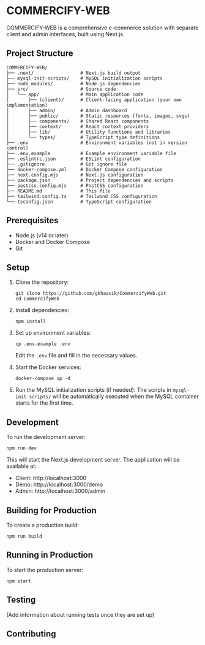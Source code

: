 # COMMERCIFY-WEB
COMMERCIFY-WEB is a comprehensive e-commerce solution with separate client and admin interfaces, built using Next.js.

## Project Structure

```
COMMERCIFY-WEB/
├── .next/                 # Next.js build output
├── mysql-init-scripts/    # MySQL initialization scripts
├── node_modules/          # Node.js dependencies
├── src/                   # Source code
│   └── app/               # Main application code
│       ├── (client)/      # Client-facing application (your own implementation)
│       ├── admin/         # Admin dashboard
│       ├── public/        # Static resources (fonts, images, svgs)
│       ├── components/    # Shared React components
│       ├── context/       # React context providers
│       ├── lib/           # Utility functions and libraries
│       └── types/         # TypeScript type definitions
├── .env                   # Environment variables (not in version control)
├── .env.example           # Example environment variable file
├── .eslintrc.json         # ESLint configuration
├── .gitignore             # Git ignore file
├── docker-compose.yml     # Docker Compose configuration
├── next.config.mjs        # Next.js configuration
├── package.json           # Project dependencies and scripts
├── postcss.config.mjs     # PostCSS configuration
├── README.md              # This file
├── tailwind.config.ts     # Tailwind CSS configuration
└── tsconfig.json          # TypeScript configuration
```

## Prerequisites

- Node.js (v14 or later)
- Docker and Docker Compose
- Git

## Setup

1. Clone the repository:

   ```
   git clone https://github.com/gkhaavik/CommercifyWeb.git
   cd CommercifyWeb
   ```

2. Install dependencies:

   ```
   npm install
   ```

3. Set up environment variables:

   ```
   cp .env.example .env
   ```

   Edit the `.env` file and fill in the necessary values.

4. Start the Docker services:

   ```
   docker-compose up -d
   ```

5. Run the MySQL initialization scripts (if needed):
   The scripts in `mysql-init-scripts/` will be automatically executed when the MySQL container starts for the first time.

## Development

To run the development server:

```
npm run dev
```

This will start the Next.js development server. The application will be available at:

- Client: http://localhost:3000
- Demo: http://localhost:3000/demo
- Admin: http://localhost:3000/admin

## Building for Production

To create a production build:

```
npm run build
```

## Running in Production

To start the production server:

```
npm start
```

## Testing

(Add information about running tests once they are set up)

## Contributing
